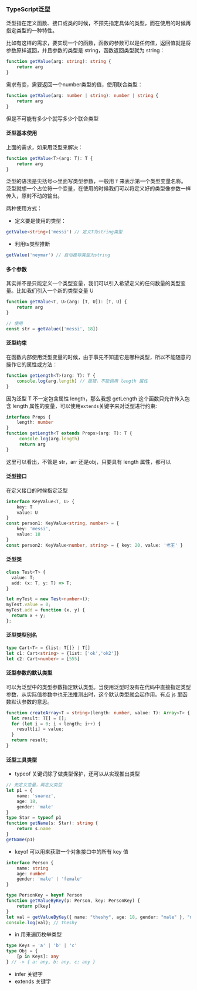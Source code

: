 ### TypeScript泛型

泛型指在定义函数、接口或类的时候，不预先指定具体的类型，而在使用的时候再指定类型的一种特性。

比如有这样的需求，要实现一个的函数，函数的参数可以是任何值，返回值就是将参数原样返回，并且参数的类型是 string，函数返回类型就为 string：

```ts
function getValue(arg: string): string {
    return arg
}
```
需求有变，需要返回一个number类型的值，使用联合类型：
```ts
function getValue(arg: number | string): number | string {
    return arg
}
```
但是不可能有多少个就写多少个联合类型

#### 泛型基本使用
上面的需求，如果用泛型来解决：
```ts
function getValue<T>(arg: T): T {
    return arg
}
```
泛型的语法是尖括号`<>`里面写类型参数，一般用 `T` 来表示第一个类型变量名称。泛型就想一个占位符一个变量，在使用的时候我们可以将定义好的类型像参数一样传入，原封不动的输出。

两种使用方式：     
   - 定义要是使用的类型：
   ```ts
   getValue<string>('messi') // 定义T为string类型
   ```
   - 利用ts类型推断
   ```ts
   getValue('neymar') // 自动推导类型为string
   ```
   
#### 多个参数
其实并不是只能定义一个类型变量，我们可以引入希望定义的任何数量的类型变量。比如我们引入一个新的类型变量 U

```ts
function getValue<T, U>(arg: [T, U]): [T, U] {
    return arg
}

// 使用
const str = getValue(['messi', 18])
```

#### 泛型约束

在函数内部使用泛型变量的时候，由于事先不知道它是哪种类型，所以不能随意的操作它的属性或方法：
```ts
function getLength<T>(arg: T): T {
    console.log(arg.length) // 报错，不能调用 length 属性
}
```
因为泛型 T 不一定包含属性 length，那么我想 getLength 这个函数只允许传入包含 length 属性的变量，可以使用`extends`关键字来对泛型进行约束:
```ts
interface Props {
    length: number
}
function getLength<T extends Props>(arg: T): T {
     console.log(arg.length)
     return arg
}
```
这里可以看出，不管是 str，arr 还是obj，只要具有 length 属性，都可以

#### 泛型接口
在定义接口的时候指定泛型
```ts
interface KeyValue<T, U> {
    key: T
    value: U
}
const person1: KeyValue<string, number> = {
    key: 'messi',
    value: 18
}
const person2: KeyValue<number, string> = { key: 20, value: '老王' }
```

#### 泛型类
```ts
class Test<T> {
  value: T;
  add: (x: T, y: T) => T;
}

let myTest = new Test<number>();
myTest.value = 0;
myTest.add = function (x, y) {
  return x + y;
};
```

#### 泛型类型别名

```ts
type Cart<T> = {list: T[]} | T[] 
let c1: Cart<string> = {list: ['ok','ok2']}
let c2: Cart<number> = [555]
```

#### 泛型参数的默认类型
可以为泛型中的类型参数指定默认类型。当使用泛型时没有在代码中直接指定类型参数，从实际值参数中也无法推测出时，这个默认类型就会起作用。有点 js 里函数默认参数的意思。
```ts
function createArray<T = string>(length: number, value: T): Array<T> {
  let result: T[] = [];
  for (let i = 0; i < length; i++) {
    result[i] = value;
  }
  return result;
}
```

#### 泛型工具类型
- typeof
关键词除了做类型保护，还可以从实现推出类型
```ts
// 先定义变量，再定义类型
let p1 = { 
    name: 'suarez',
    age: 18,
    gender: 'male'
}
type Star = typeof p1
function getName(s: Star): string {
    return s.name
}
getName(p1)
```
- keyof 可以用来获取一个对象接口中的所有 key 值
```ts
interface Person {
    name: string
    age: number
    gender: 'male' | 'female'
}

type PersonKey = keyof Person
function getValueByKey(p: Person, key: PersonKey) {
    return p[key]
}
let val = getValueByKey({ name: "theshy", age: 18, gender: "male" }, "name");
console.log(val); // theshy
```
- in 用来遍历枚举类型
```ts
type Keys = 'a' | 'b' | 'c'
type Obj = {
    [p in Keys]: any
} // -> { a: any, b: any, c: any }
```
- infer 关键字
- extends 关键字
